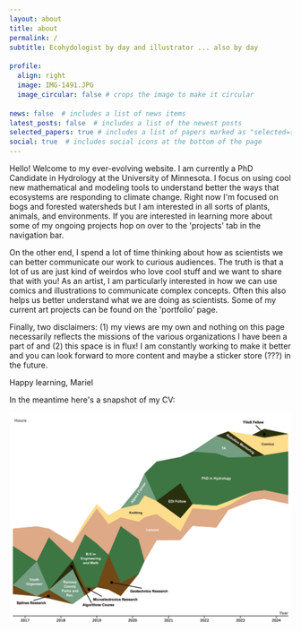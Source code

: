 ```yaml
---
layout: about
title: about
permalink: /
subtitle: Ecohydologist by day and illustrator ... also by day

profile:
  align: right
  image: IMG-1491.JPG
  image_circular: false # crops the image to make it circular

news: false  # includes a list of news items
latest_posts: false  # includes a list of the newest posts
selected_papers: true # includes a list of papers marked as "selected={true}"
social: true  # includes social icons at the bottom of the page
---
```


Hello! Welcome to my ever-evolving website. I am currently a PhD Candidate in Hydrology at the University of Minnesota. I focus on using cool new mathematical and modeling tools to understand better the ways that ecosystems are responding to climate change. Right now I'm focused on bogs and forested watersheds but I am interested in all sorts of plants, animals, and environments. If you are interested in learning more about some of my ongoing projects hop on over to the 'projects' tab in the navigation bar. 

On the other end, I spend a lot of time thinking about how as scientists we can better communicate our work to curious audiences. The truth is that a lot of us are just kind of weirdos who love cool stuff and we want to share that with you! As an artist, I am particularly interested in how we can use comics and illustrations to communicate complex concepts. Often this also helps us better understand what we are doing as scientists. Some of my current art projects can be found on the 'portfolio' page. 

Finally, two disclaimers: (1) my views are my own and nothing on this page necessarily reflects the missions of the various organizations I have been a part of and (2) this space is in flux! I am constantly working to make it better and you can look forward to more content and maybe a sticker store (???) in the future. 

Happy learning, 
Mariel 

In the meantime here's a snapshot of my CV:


<img src="https://github.com/mwdjones/mwdjones.github.io/blob/master/assets/img/Timeline_rawgraphs.jpg" alt="drawing" width="800"/>



